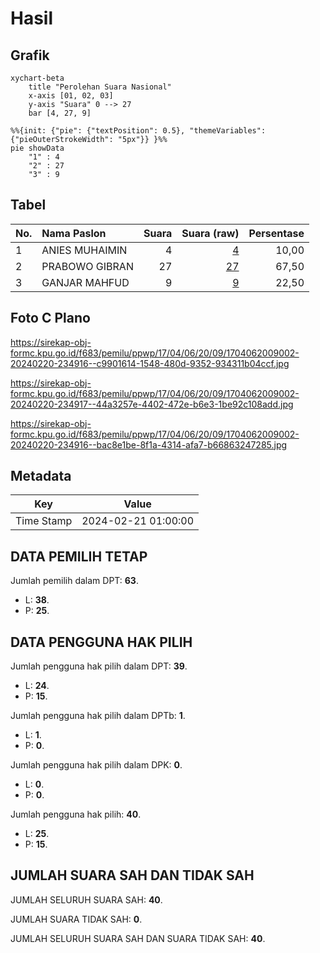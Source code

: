 # Hasil

## Grafik

```mermaid
xychart-beta
    title "Perolehan Suara Nasional"
    x-axis [01, 02, 03]
    y-axis "Suara" 0 --> 27
    bar [4, 27, 9]
```

```mermaid
%%{init: {"pie": {"textPosition": 0.5}, "themeVariables": {"pieOuterStrokeWidth": "5px"}} }%%
pie showData
    "1" : 4
    "2" : 27
    "3" : 9
```

## Tabel

| No. | Nama Paslon    | Suara | Suara (raw) | Persentase |
|:--- |:-------------- | -----:| -----------:| ----------:|
| 1   | ANIES MUHAIMIN | 4     | [4][p-1]    | 10,00      |
| 2   | PRABOWO GIBRAN | 27    | [27][p-2]   | 67,50      |
| 3   | GANJAR MAHFUD  | 9     | [9][p-3]    | 22,50      |


[p-1]: https://github.com/gigit-pemilu/pemilu-2024/blob/main/pilpres/hitung-suara/sub/17-bengkulu/sub/04-kaur/sub/06-maje/sub/2009-penyandingan/sub/002-tps/sub/paslon-1.txt
[p-2]: https://github.com/gigit-pemilu/pemilu-2024/blob/main/pilpres/hitung-suara/sub/17-bengkulu/sub/04-kaur/sub/06-maje/sub/2009-penyandingan/sub/002-tps/sub/paslon-2.txt
[p-3]: https://github.com/gigit-pemilu/pemilu-2024/blob/main/pilpres/hitung-suara/sub/17-bengkulu/sub/04-kaur/sub/06-maje/sub/2009-penyandingan/sub/002-tps/sub/paslon-3.txt

## Foto C Plano

https://sirekap-obj-formc.kpu.go.id/f683/pemilu/ppwp/17/04/06/20/09/1704062009002-20240220-234916--c9901614-1548-480d-9352-934311b04ccf.jpg

https://sirekap-obj-formc.kpu.go.id/f683/pemilu/ppwp/17/04/06/20/09/1704062009002-20240220-234917--44a3257e-4402-472e-b6e3-1be92c108add.jpg

https://sirekap-obj-formc.kpu.go.id/f683/pemilu/ppwp/17/04/06/20/09/1704062009002-20240220-234916--bac8e1be-8f1a-4314-afa7-b66863247285.jpg


## Metadata

| Key        | Value               |
| ---------- | ------------------- |
| Time Stamp | 2024-02-21 01:00:00 |


## DATA PEMILIH TETAP

Jumlah pemilih dalam DPT: **63**.
 * L: **38**.
 * P: **25**.

## DATA PENGGUNA HAK PILIH

Jumlah pengguna hak pilih dalam DPT: **39**.
 * L: **24**.
 * P: **15**.

Jumlah pengguna hak pilih dalam DPTb: **1**.
 * L: **1**.
 * P: **0**.

Jumlah pengguna hak pilih dalam DPK: **0**.
 * L: **0**.
 * P: **0**.

Jumlah pengguna hak pilih: **40**.
 * L: **25**.
 * P: **15**.

## JUMLAH SUARA SAH DAN TIDAK SAH

JUMLAH SELURUH SUARA SAH: **40**.

JUMLAH SUARA TIDAK SAH: **0**.

JUMLAH SELURUH SUARA SAH DAN SUARA TIDAK SAH: **40**.


